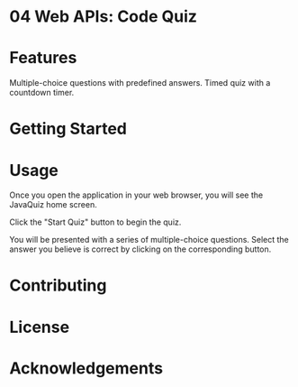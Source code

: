 # 04 Web APIs: Code Quiz

# Features
Multiple-choice questions with predefined answers.
Timed quiz with a countdown timer.


# Getting Started

# Usage
Once you open the application in your web browser, you will see the JavaQuiz home screen.

Click the "Start Quiz" button to begin the quiz.

You will be presented with a series of multiple-choice questions. Select the answer you believe is correct by clicking on the corresponding button.


# Contributing



# License



# Acknowledgements

